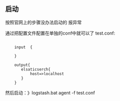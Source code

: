 ## 启动
按照官网上的步骤没办法启动的 报异常

通过把配置文件配置在单独的conf中就可以了
test.conf:

~~~

    input  {
    
    }
    
    output{
       elsaticserch{
           host=>localhost
       }
    }

~~~

然后启动：》logstash.bat agent -f test.conf